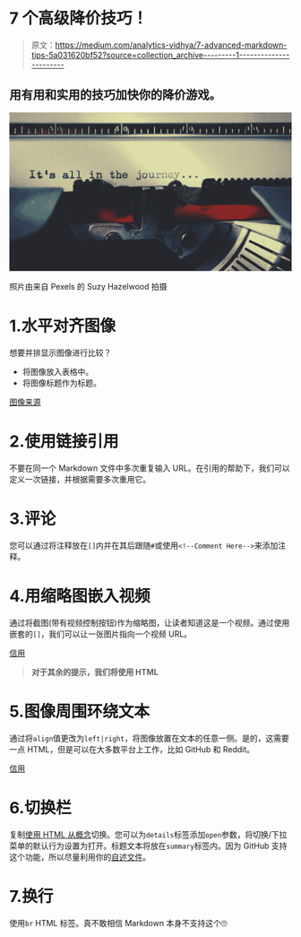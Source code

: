 # 7 个高级降价技巧！

> 原文：<https://medium.com/analytics-vidhya/7-advanced-markdown-tips-5a031620bf52?source=collection_archive---------1----------------------->

## 用有用和实用的技巧加快你的降价游戏。

![](img/a09f34b7b9a01408aa9645676c1905fe.png)

照片由来自 Pexels 的 Suzy Hazelwood 拍摄

# 1.水平对齐图像

想要并排显示图像进行比较？

*   将图像放入表格中。
*   将图像标题作为标题。

[图像来源](https://pexels.com/)

# 2.使用链接引用

不要在同一个 Markdown 文件中多次重复输入 URL。在引用的帮助下，我们可以定义一次链接，并根据需要多次重用它。

# 3.评论

您可以通过将注释放在`[]`内并在其后跟随`#`或使用`<!--Comment Here-->`来添加注释。

# 4.用缩略图嵌入视频

通过将截图(带有视频控制按钮)作为缩略图，让读者知道这是一个视频。通过使用嵌套的`[]`，我们可以让一张图片指向一个视频 URL。

[信用](https://stackoverflow.com/a/29862696)

> **对于其余的提示，我们将使用 HTML**

# 5.图像周围环绕文本

通过将`align`值更改为`left|right`，将图像放置在文本的任意一侧。是的，这需要一点 HTML，但是可以在大多数平台上工作，比如 GitHub 和 Reddit。

[信用](https://github.com/DavidWells/advanced-markdown/blob/master/README.md#advanced-formatting-tips)

# 6.切换栏

复制[使用 HTML 从概念](https://www.notion.so/Toggles-c720af26b4bd4789b736c140b2dc73fe)切换。您可以为`details`标签添加`open`参数，将切换/下拉菜单的默认行为设置为打开。标题文本将放在`summary`标签内。因为 GitHub 支持这个功能，所以尽量利用你的[自述文件](https://github.com/6aravind/tidbits)。

# 7.换行

使用`br` HTML 标签。真不敢相信 Markdown 本身不支持这个🙄